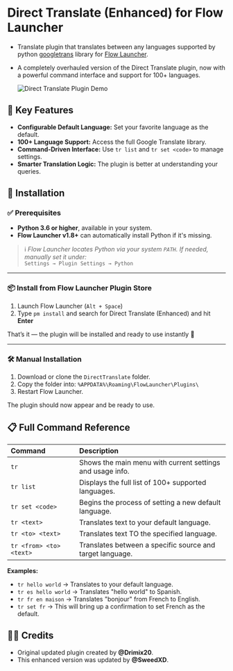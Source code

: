 # Direct Translate (Enhanced) for Flow Launcher
- Translate plugin that translates between any languages supported by python [googletrans](https://github.com/ssut/py-googletrans) library for [Flow Launcher](https://github.com/Flow-Launcher/Flow.Launcher).
- A completely overhauled version of the Direct Translate plugin, now with a powerful command interface and support for 100+ languages.

    ![Direct Translate Plugin Demo](https://github.com/user-attachments/assets/9116c13f-bb92-4987-b87d-ce471275688a)


## 🌟 Key Features
*   **Configurable Default Language:** Set your favorite language as the default.
*   **100+ Language Support:** Access the full Google Translate library.
*   **Command-Driven Interface:** Use `tr list` and `tr set <code>` to manage settings.
*   **Smarter Translation Logic:** The plugin is better at understanding your queries.

## 🚀 Installation

### ✅ Prerequisites

- **Python 3.6 or higher**, available in your system.
- **Flow Launcher v1.8+** can automatically install Python if it's missing.

> ℹ️ *Flow Launcher locates Python via your system `PATH`. If needed, manually set it under:*  
> `Settings → Plugin Settings → Python`

---

### 📦 Install from Flow Launcher Plugin Store

1. Launch Flow Launcher (`Alt + Space`)
2. Type `pm install` and search for Direct Translate (Enhanced) and hit **Enter**

That’s it — the plugin will be installed and ready to use instantly 🎉

---

### 🛠 Manual Installation

1. Download or clone the `DirectTranslate` folder.
2. Copy the folder into: `%APPDATA%\Roaming\FlowLauncher\Plugins\`
3. Restart Flow Launcher.

The plugin should now appear and be ready to use.



## 📋 Full Command Reference

| Command | Description |
| :--- | :--- |
| `tr` | Shows the main menu with current settings and usage info. |
| `tr list` | Displays the full list of 100+ supported languages. |
| `tr set <code>` | Begins the process of setting a new default language. |
| `tr <text>` | Translates text to your default language. |
| `tr <to> <text>` | Translates text TO the specified language. |
| `tr <from> <to> <text>` | Translates between a specific source and target language. |

**Examples:**
*   `tr hello world` -> Translates to your default language.
*   `tr es hello world` -> Translates "hello world" to Spanish.
*   `tr fr en maison` -> Translates "bonjour" from French to English.
*   `tr set fr` -> This will bring up a confirmation to set French as the default.

## 👨‍💼 Credits

*   Original updated plugin created by **@Drimix20**.
*   This enhanced version was updated by **@SweedXD**.
